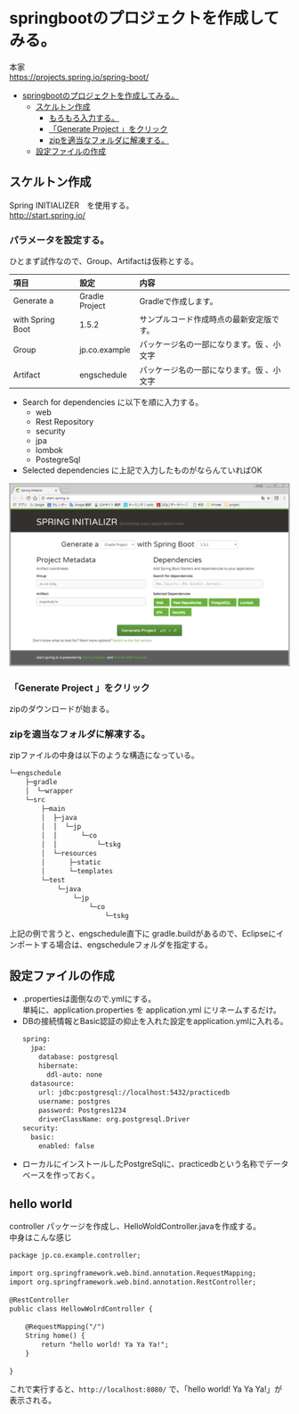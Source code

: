 # springbootのプロジェクトを作成してみる。

本家  
https://projects.spring.io/spring-boot/

<!-- TOC depthFrom:1 depthTo:6 withLinks:1 updateOnSave:1 orderedList:0 -->

- [springbootのプロジェクトを作成してみる。](#springboot作成)
	- [スケルトン作成](#作成)
		- [もろもろ入力する。](#入力)
		- [「Generate Project 」をクリック](#generate-project-)
		- [zipを適当なフォルダに解凍する。](#zip適当解凍)
	- [設定ファイルの作成](#作変)

<!-- /TOC -->

## スケルトン作成

Spring INITIALIZER　を使用する。  
http://start.spring.io/

### パラメータを設定する。  

ひとまず試作なので、Group、Artifactは仮称とする。  

| 項目             | 設定           | 内容                                      |
|:-----------------|:---------------|:------------------------------------------|
| Generate a       | Gradle Project | Gradleで作成します。                      |
| with Spring Boot | 1.5.2          | サンプルコード作成時点の最新安定版です。             |
| Group            | jp.co.example     | パッケージ名の一部になります。仮 、小文字 |
| Artifact         | engschedule    | パッケージ名の一部になります。仮 、小文字 |

* Search for dependencies に以下を順に入力する。
  * web
  * Rest Repository
  * security
  * jpa
  * lombok
  * PostegreSql
* Selected dependencies に上記で入力したものがならんていればOK  

![SPRING INITIALIZER](image/springInitializer.png)

###  「Generate Project 」をクリック  

zipのダウンロードが始まる。  

### zipを適当なフォルダに解凍する。

zipファイルの中身は以下のような構造になっている。  
```
└─engschedule
    ├─gradle
    │  └─wrapper
    └─src
        ├─main
        │  ├─java
        │  │  └─jp
        │  │      └─co
        │  │          └─tskg
        │  └─resources
        │      ├─static
        │      └─templates
        └─test
            └─java
                └─jp
                    └─co
                        └─tskg
```
上記の例で言うと、engschedule直下に gradle.buildがあるので、Eclipseにインポートする場合は、engscheduleフォルダを指定する。

## 設定ファイルの作成

* .propertiesは面倒なので.ymlにする。  
  単純に、application.properties を application.yml にリネームするだけ。
* DBの接続情報とBasic認証の抑止を入れた設定をapplication.ymlに入れる。
	```
	spring:
	  jpa:
	    database: postgresql
	    hibernate:
	      ddl-auto: none
	  datasource:
	    url: jdbc:postgresql://localhost:5432/practicedb
	    username: postgres
	    password: Postgres1234
	    driverClassName: org.postgresql.Driver
	security:
	  basic:
	    enabled: false
	```
* ローカルにインストールしたPostgreSqlに、practicedbという名称でデータベースを作っておく。

## hello world

controller パッケージを作成し、HelloWoldController.javaを作成する。  
中身はこんな感じ  
```
package jp.co.example.controller;

import org.springframework.web.bind.annotation.RequestMapping;
import org.springframework.web.bind.annotation.RestController;

@RestController
public class HellowWolrdController {

	@RequestMapping("/")
	String home() {
		return "hello world! Ya Ya Ya!";
	}

}
```

これで実行すると、`http://localhost:8080/` で、「hello world! Ya Ya Ya!」が表示される。  
